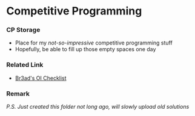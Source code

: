# Competitive Programming

### CP Storage
- Place for my *not-so-impressive* competitive programming stuff
- Hopefully, be able to fill up those empty spaces one day

### Related Link
- [Br3ad's OI Checklist](oichecklist.pythonanywhere.com/view/3e6a7dd07fa2e9a2bbfe831a0652a39ee2635513)

### Remark
*P.S. Just created this folder not long ago, will slowly upload old solutions*